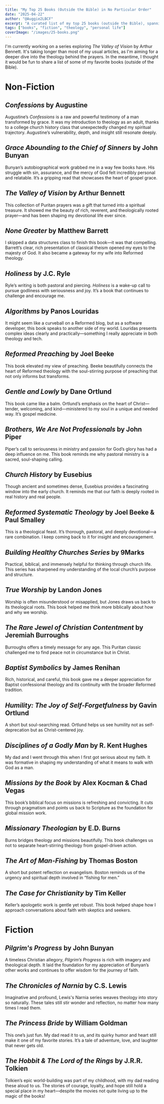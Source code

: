 ```yaml
---
title: "My Top 25 Books (Outside the Bible) in No Particular Order"
date: "2025-04-22"
author: "@Auggie2LBCF"
excerpt: "A curated list of my top 25 books (outside the Bible), spanning theology, Christian living, and even some fiction. These works have deeply shaped my faith, ministry, and personal growth."
tags: ["books", "fiction", "theology", "personal life"]
coverImage: "/images/25-books.png"
---
```


I'm currently working on a series exploring _The Valley of Vision_ by Arthur Bennett. It's taking longer than most of my usual articles, as I'm aiming for a deeper dive into the theology behind the prayers. In the meantime, I thought it would be fun to share a list of some of my favorite books (outside of the Bible).

# Non-Fiction
## _Confessions_ by Augustine
Augustine’s _Confessions_ is a raw and powerful testimony of a man transformed by grace. It was my introduction to theology as an adult, thanks to a college church history class that unexpectedly changed my spiritual trajectory. Augustine’s vulnerability, depth, and insight still resonate deeply.
## _Grace Abounding to the Chief of Sinners_ by John Bunyan
Bunyan’s autobiographical work grabbed me in a way few books have. His struggle with sin, assurance, and the mercy of God felt incredibly personal and relatable. It’s a gripping read that showcases the heart of gospel grace.
## _The Valley of Vision_ by Arthur Bennett
This collection of Puritan prayers was a gift that turned into a spiritual treasure. It showed me the beauty of rich, reverent, and theologically rooted prayer—and has been shaping my devotional life ever since.
## _None Greater_ by Matthew Barrett
I skipped a data structures class to finish this book—it was that compelling. Barrett’s clear, rich presentation of classical theism opened my eyes to the majesty of God. It also became a gateway for my wife into Reformed theology.
## _Holiness_ by J.C. Ryle
Ryle’s writing is both pastoral and piercing. _Holiness_ is a wake-up call to pursue godliness with seriousness and joy. It’s a book that continues to challenge and encourage me.
## _Algorithms_ by Panos Louridas
It might seem like a curveball on a Reformed blog, but as a software developer, this book speaks to another side of my world. Louridas presents complex ideas clearly and practically—something I really appreciate in both theology and tech.
## _Reformed Preaching_ by Joel Beeke
This book elevated my view of preaching. Beeke beautifully connects the heart of Reformed theology with the soul-stirring purpose of preaching that not only informs but transforms.
## _Gentle and Lowly_ by Dane Ortlund
This book came like a balm. Ortlund’s emphasis on the heart of Christ—tender, welcoming, and kind—ministered to my soul in a unique and needed way. It’s gospel medicine.
## _Brothers, We Are Not Professionals_ by John Piper
Piper’s call to seriousness in ministry and passion for God’s glory has had a deep influence on me. This book reminds me why pastoral ministry is a sacred, soul-shaping calling.
## _Church History_ by Eusebius
Though ancient and sometimes dense, Eusebius provides a fascinating window into the early church. It reminds me that our faith is deeply rooted in real history and real people.
## _Reformed Systematic Theology_ by Joel Beeke & Paul Smalley
This is a theological feast. It’s thorough, pastoral, and deeply devotional—a rare combination. I keep coming back to it for insight and encouragement.
## _Building Healthy Churches Series_ by 9Marks
Practical, biblical, and immensely helpful for thinking through church life. This series has sharpened my understanding of the local church’s purpose and structure.
## _True Worship_ by Landon Jones
Worship is often misunderstood or misapplied, but Jones draws us back to its theological roots. This book helped me think more biblically about how and why we worship.
## _The Rare Jewel of Christian Contentment_ by Jeremiah Burroughs
Burroughs offers a timely message for any age. This Puritan classic challenged me to find peace not in circumstance but in Christ.
## _Baptist Symbolics_ by James Renihan
Rich, historical, and careful, this book gave me a deeper appreciation for Baptist confessional theology and its continuity with the broader Reformed tradition.
## _Humility: The Joy of Self-Forgetfulness_ by Gavin Ortlund
A short but soul-searching read. Ortlund helps us see humility not as self-deprecation but as Christ-centered joy.
## _Disciplines of a Godly Man_ by R. Kent Hughes
My dad and I went through this when I first got serious about my faith. It was formative in shaping my understanding of what it means to walk with God as a man.
## _Missions by the Book_ by Alex Kocman & Chad Vegas
This book’s biblical focus on missions is refreshing and convicting. It cuts through pragmatism and points us back to Scripture as the foundation for global mission work.
## _Missionary Theologian_ by E.D. Burns
Burns bridges theology and missions beautifully. This book challenges us not to separate heart-stirring theology from gospel-driven action.
## _The Art of Man-Fishing_ by Thomas Boston
A short but potent reflection on evangelism. Boston reminds us of the urgency and spiritual depth involved in “fishing for men.”
## _The Case for Christianity_ by Tim Keller
Keller’s apologetic work is gentle yet robust. This book helped shape how I approach conversations about faith with skeptics and seekers.

# Fiction
## _Pilgrim's Progress_ by John Bunyan
A timeless Christian allegory, _Pilgrim’s Progress_ is rich with imagery and theological depth. It laid the foundation for my appreciation of Bunyan’s other works and continues to offer wisdom for the journey of faith.
## _The Chronicles of Narnia_ by C.S. Lewis
Imaginative and profound, Lewis's Narnia series weaves theology into story so naturally. These tales still stir wonder and reflection, no matter how many times I read them.
## _The Princess Bride_ by William Goldman
This one’s just fun. My dad read it to us, and its quirky humor and heart still make it one of my favorite stories. It’s a tale of adventure, love, and laughter that never gets old.
## _The Hobbit & The Lord of the Rings_ by J.R.R. Tolkien
Tolkien’s epic world-building was part of my childhood, with my dad reading these aloud to us. The stories of courage, loyalty, and hope still hold a special place in my heart—despite the movies not quite living up to the magic of the books!
